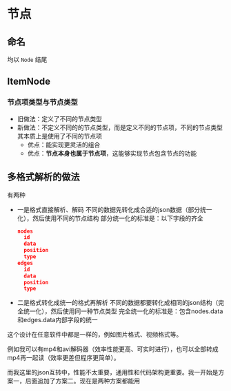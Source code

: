 # 节点

## 命名

均以 `Node` 结尾

## ItemNode

### 节点项类型与节点类型

- 旧做法：定义了不同的节点类型
- 新做法：不定义不同的的节点类型，而是定义不同的节点项，不同的节点类型其本质上是使用了不同的节点项
  - 优点：能实现更灵活的组合
  - 优点：**节点本身也属于节点项**，这能够实现节点包含节点的功能

## 多格式解析的做法

有两种

- 一是格式直接解析、解码
  不同的数据先转化成合适的json数据（部分统一化），然后使用不同的节点结构
  部分统一化的标准是：以下字段的齐全
  ```json
  nodes
    id
    data
    position
    type
  edges
    id
    data
    position
    type
  ```
- 二是格式转化成统一的格式再解析
  不同的数据都要转化成相同的json结构（完全统一化），然后使用同一种节点类型
  完全统一化的标准是：包含nodes.data和edges.data内部字段的统一

这个设计在任意软件中都是一样的，例如图片格式、视频格式等。

例如我可以有mp4和avi解码器（效率性能更高、可实时进行），也可以全部转成mp4再一起读（效率更差但程序更简单）。

而我这里的json互转中，性能不太重要，通用性和代码架构更重要。我一开始是方案一，后面追加了方案二。现在是两种方案都能用
